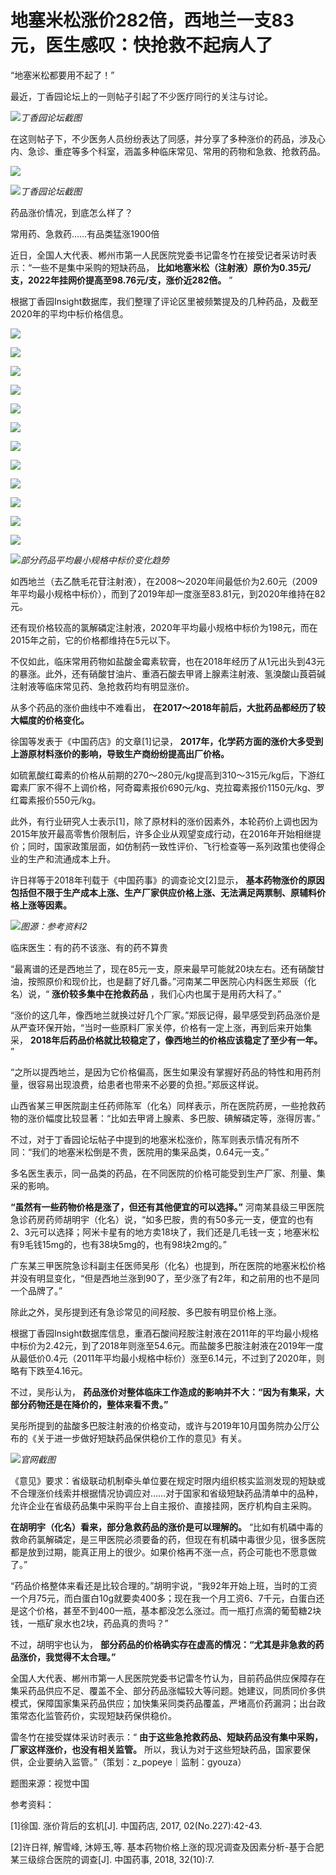 # 地塞米松涨价282倍，西地兰一支83元，医生感叹：快抢救不起病人了

“地塞米松都要用不起了！”

最近，丁香园论坛上的一则帖子引起了不少医疗同行的关注与讨论。

![](https://inews.gtimg.com/newsapp_match/0/15745422389/0)_丁香园论坛截图_

在这则帖子下，不少医务人员纷纷表达了同感，并分享了多种涨价的药品，涉及心内、急诊、重症等多个科室，涵盖多种临床常见、常用的药物和急救、抢救药品。

![](https://inews.gtimg.com/newsapp_bt/0/15775604320/1000)

![](https://inews.gtimg.com/newsapp_bt/0/15775604335/1000)_丁香园论坛截图_

药品涨价情况，到底怎么样了？

常用药、急救药……有品类猛涨1900倍

近日，全国人大代表、郴州市第一人民医院党委书记雷冬竹在接受记者采访时表示：“一些不是集中采购的短缺药品，
**比如地塞米松（注射液）原价为0.35元/支，2022年挂网价提高至98.76元/支，涨价近282倍。** ”

根据丁香园Insight数据库，我们整理了评论区里被频繁提及的几种药品，及截至2020年的平均中标价格信息。

![](https://inews.gtimg.com/newsapp_bt/0/15775604336/1000)

![](https://inews.gtimg.com/newsapp_bt/0/15775604338/1000)

![](https://inews.gtimg.com/newsapp_bt/0/15775604365/1000)

![](https://inews.gtimg.com/newsapp_bt/0/15775604367/1000)

![](https://inews.gtimg.com/newsapp_bt/0/15775604368/1000)

![](https://inews.gtimg.com/newsapp_bt/0/15775604394/1000)

![](https://inews.gtimg.com/newsapp_bt/0/15775604397/1000)

![](https://inews.gtimg.com/newsapp_bt/0/15775604399/1000)

![](https://inews.gtimg.com/newsapp_bt/0/15775604431/1000)

![](https://inews.gtimg.com/newsapp_bt/0/15775604432/1000)

![](https://inews.gtimg.com/newsapp_bt/0/15775604433/1000)

![](https://inews.gtimg.com/newsapp_bt/0/15775604469/1000)

![](https://inews.gtimg.com/newsapp_bt/0/15775604472/1000)_部分药品平均最小规格中标价变化趋势_

如西地兰（去乙酰毛花苷注射液），在2008～2020年间最低价为2.60元（2009年平均最小规格中标价），而到了2019年却一度涨至83.81元，到2020年维持在82元。

还有现价格较高的氯解磷定注射液，2020年平均最小规格中标价为198元，而在2015年之前，它的价格都维持在5元以下。

不仅如此，临床常用药物如盐酸金霉素软膏，也在2018年经历了从1元出头到43元的暴涨。此外，还有硝酸甘油片、重酒石酸去甲肾上腺素注射液、氢溴酸山莨菪碱注射液等临床常见药、急抢救药均有明显涨价。

从多个药品的涨价曲线中不难看出， **在2017～2018年前后，大批药品都经历了较大幅度的价格变化。**

徐国等发表于《中国药店》的文章[1]记录， **2017年，化学药方面的涨价大多受到上游原材料涨价的影响，导致生产商纷纷提高出厂价格。**

如硫氰酸红霉素的价格从前期的270～280元/kg提高到310～315元/kg后，下游红霉素厂家不得不上调价格，阿奇霉素报价690元/kg、克拉霉素报价1150元/kg、罗红霉素报价550元/kg。

此外，有行业研究人士表示[1]，除了原材料的涨价因素外，本轮药价上调也因为2015年放开最高零售价限制后，许多企业从观望变成行动，在2016年开始相继提价；同时，国家政策层面，如仿制药一致性评价、飞行检查等一系列政策也使得企业的生产和流通成本上升。

许日祥等于2018年刊载于《中国药事》的调查论文[2]显示，
**基本药物涨价的原因包括但不限于生产成本上涨、生产厂家供应价格上涨、无法满足两票制、原辅料价格上涨等因素。**

![](https://inews.gtimg.com/newsapp_bt/0/15775604475/1000)_图源：参考资料2_

临床医生：有的药不该涨、有的药不算贵

“最离谱的还是西地兰了，现在85元一支，原来最早可能就20块左右。还有硝酸甘油，按照原价和现价比，也是翻了好几番。”河南某二甲医院心内科医生郑辰（化名）说，“
**涨价较多集中在抢救药品** ，我们心内也属于是用药大科了。”

“涨价的这几年，像西地兰就换过好几个厂家。”郑辰记得，最早感受到药品涨价是从严查环保开始，“当时一些原料厂家关停，价格有一定上涨，再到后来开始集采，
**2018年后药品价格就比较稳定了，像西地兰的价格应该稳定了至少有一年。** ”

“之所以提西地兰，是因为它价格偏高，医生如果没有掌握好药品的特性和用药剂量，很容易出现浪费，给患者也带来不必要的负担。”郑辰这样说。

山西省某三甲医院副主任药师陈军（化名）同样表示，所在医院药房，一些抢救药物的涨价幅度比较显著：“比如去甲肾上腺素、多巴胺、碘解磷定等，涨得厉害。”

不过，对于丁香园论坛帖子中提到的地塞米松涨价，陈军则表示情况有所不同：“我们的地塞米松倒是不贵，医院用的集采品类，0.64元一支。”

多名医生表示，同一品类的药品，在不同医院的价格可能受到生产厂家、剂量、集采的影响。

**“虽然有一些药物价格是涨了，但还有其他便宜的可以选择。”**
河南某县级三甲医院急诊药房药师胡明宇（化名）说，“如多巴胺，贵的有50多元一支，便宜的也有2、3元可以选择；阿米卡星有的地方卖18块了，我们还是几毛钱一支；地塞米松有9毛钱15mg的，也有38块5mg的，也有98块2mg的。”

广东某三甲医院急诊科副主任医师吴彤（化名）也提到，所在医院的地塞米松价格并没有明显变化，“但是西地兰涨到90了，至少涨了有2年，和之前用的也不是同一个品牌了。”

除此之外，吴彤提到还有急诊常见的间羟胺、多巴胺有明显价格上涨。

根据丁香园Insight数据库信息，重酒石酸间羟胺注射液在2011年的平均最小规格中标价为2.42元，到了2018年则涨至54.6元。而盐酸多巴胺注射液在2019年一度从最低价0.4元（2011年平均最小规格中标价）涨至6.14元，不过到了2020年，则略有下跌至4.16元。

不过，吴彤认为， **药品涨价对整体临床工作造成的影响并不大：“因为有集采，大部分药物还是在降价的，整体来看不贵。”**

吴彤所提到的盐酸多巴胺注射液的价格变动，或许与2019年10月国务院办公厅公布的《关于进一步做好短缺药品保供稳价工作的意见》有关。

![](https://inews.gtimg.com/newsapp_bt/0/15775604508/1000)_官网截图_

《意见》要求：省级联动机制牵头单位要在规定时限内组织核实监测发现的短缺或不合理涨价线索并根据情况协调应对……对于国家和省级短缺药品清单中的品种，允许企业在省级药品集中采购平台上自主报价、直接挂网，医疗机构自主采购。

**在胡明宇（化名）看来，部分急救药品的涨价是可以理解的。**
“比如有机磷中毒的救命药氯解磷定，是三甲医院必须要备的药，但现在有机磷中毒很少见，很多医院都是放到过期，能真正用上的很少。如果价格再不涨一点，药企可能也不愿意做了。”

“药品价格整体来看还是比较合理的。”胡明宇说，“我92年开始上班，当时的工资一个月75元，而白蛋白10g就要卖400多；现在我一个月工资6、7千元，白蛋白还是这个价格，甚至不到400一瓶，基本都没怎么涨过。而一瓶打点滴的葡萄糖2块钱，一瓶矿泉水也2块，药品真的贵吗？”

不过，胡明宇也认为， **部分药品的价格确实存在虚高的情况：“尤其是非急救的药品涨价，我觉得不太合理。”**

全国人大代表、郴州市第一人民医院党委书记雷冬竹认为，目前药品供应保障存在集采药品供应不足、覆盖不全、部分药品涨幅较大等问题。她建议，同质同价多供模式，保障国家集采药品供应；加快集采同类药品覆盖，严堵高价药漏洞；出台政策常态化监管药价，实现短缺药保供稳价。

雷冬竹在接受媒体采访时表示：“ **由于这些急抢救药品、短缺药品没有集中采购，厂家这样涨价，也没有相关监管。**
所以，我认为对于这些短缺药品，国家要保供，企业要纳入监管。”（策划：z_popeye｜监制：gyouza）

题图来源：视觉中国

参考资料：

[1]徐国. 涨价背后的玄机[J]. 中国药店, 2017, 02(No.227):42-43.

[2]许日祥, 解雪峰, 沐婷玉,等. 基本药物价格上涨的现况调查及因素分析-基于合肥某三级综合医院的调查[J]. 中国药事, 2018,
32(10):7.

